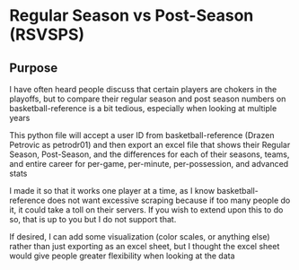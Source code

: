# Regular Season vs Post-Season (RSVSPS)

## Purpose

I have often heard people discuss that certain players are chokers in the playoffs, but to compare their regular season and post season numbers on basketball-reference is a bit tedious, especially when looking at multiple years

This python file will accept a user ID from basketball-reference (Drazen Petrovic as petrodr01) and then export an excel file that shows their Regular Season, Post-Season, and the differences for each of their seasons, teams, and entire career for per-game, per-minute, per-possession, and advanced stats

I made it so that it works one player at a time, as I know basketball-reference does not want excessive scraping because if too many people do it, it could take a toll on their servers. If you wish to extend upon this to do so, that is up to you but I do not support that. 

If desired, I can add some visualization (color scales, or anything else) rather than just exporting as an excel sheet, but I thought the excel sheet would give people greater flexibility when looking at the data
